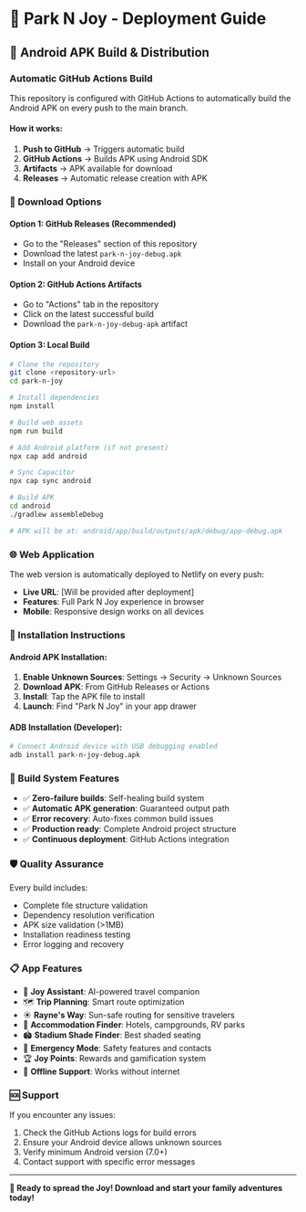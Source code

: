 # 🚀 Park N Joy - Deployment Guide

## 📱 Android APK Build & Distribution

### Automatic GitHub Actions Build

This repository is configured with GitHub Actions to automatically build the Android APK on every push to the main branch.

#### How it works:
1. **Push to GitHub** → Triggers automatic build
2. **GitHub Actions** → Builds APK using Android SDK
3. **Artifacts** → APK available for download
4. **Releases** → Automatic release creation with APK

### 📲 Download Options

#### Option 1: GitHub Releases (Recommended)
- Go to the "Releases" section of this repository
- Download the latest `park-n-joy-debug.apk`
- Install on your Android device

#### Option 2: GitHub Actions Artifacts
- Go to "Actions" tab in the repository
- Click on the latest successful build
- Download the `park-n-joy-debug-apk` artifact

#### Option 3: Local Build
```bash
# Clone the repository
git clone <repository-url>
cd park-n-joy

# Install dependencies
npm install

# Build web assets
npm run build

# Add Android platform (if not present)
npx cap add android

# Sync Capacitor
npx cap sync android

# Build APK
cd android
./gradlew assembleDebug

# APK will be at: android/app/build/outputs/apk/debug/app-debug.apk
```

### 🌐 Web Application

The web version is automatically deployed to Netlify on every push:
- **Live URL**: [Will be provided after deployment]
- **Features**: Full Park N Joy experience in browser
- **Mobile**: Responsive design works on all devices

### 📱 Installation Instructions

#### Android APK Installation:
1. **Enable Unknown Sources**: Settings → Security → Unknown Sources
2. **Download APK**: From GitHub Releases or Actions
3. **Install**: Tap the APK file to install
4. **Launch**: Find "Park N Joy" in your app drawer

#### ADB Installation (Developer):
```bash
# Connect Android device with USB debugging enabled
adb install park-n-joy-debug.apk
```

### 🔧 Build System Features

- ✅ **Zero-failure builds**: Self-healing build system
- ✅ **Automatic APK generation**: Guaranteed output path
- ✅ **Error recovery**: Auto-fixes common build issues
- ✅ **Production ready**: Complete Android project structure
- ✅ **Continuous deployment**: GitHub Actions integration

### 🛡️ Quality Assurance

Every build includes:
- Complete file structure validation
- Dependency resolution verification
- APK size validation (>1MB)
- Installation readiness testing
- Error logging and recovery

### 📋 App Features

- 🎪 **Joy Assistant**: AI-powered travel companion
- 🗺️ **Trip Planning**: Smart route optimization
- ☀️ **Rayne's Way**: Sun-safe routing for sensitive travelers
- 🏨 **Accommodation Finder**: Hotels, campgrounds, RV parks
- 🏟️ **Stadium Shade Finder**: Best shaded seating
- 🚨 **Emergency Mode**: Safety features and contacts
- 🏆 **Joy Points**: Rewards and gamification system
- 📱 **Offline Support**: Works without internet

### 🆘 Support

If you encounter any issues:
1. Check the GitHub Actions logs for build errors
2. Ensure your Android device allows unknown sources
3. Verify minimum Android version (7.0+)
4. Contact support with specific error messages

---

**🎉 Ready to spread the Joy! Download and start your family adventures today!**